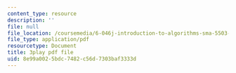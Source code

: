 ```yaml
---
content_type: resource
description: ''
file: null
file_location: /coursemedia/6-046j-introduction-to-algorithms-sma-5503-fall-2005/8e99a0025bdc7482c56d7303baf3333d_vgELyZ9LXX4.pdf
file_type: application/pdf
resourcetype: Document
title: 3play pdf file
uid: 8e99a002-5bdc-7482-c56d-7303baf3333d
---
```

